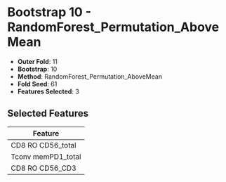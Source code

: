 # Bootstrap 10 - RandomForest_Permutation_AboveMean

- **Outer Fold**: 11
- **Bootstrap**: 10
- **Method**: RandomForest_Permutation_AboveMean
- **Fold Seed**: 61
- **Features Selected**: 3

## Selected Features

| Feature |
|---------|
| CD8 RO CD56_total |
| Tconv memPD1_total |
| CD8 RO CD56_CD3 |
